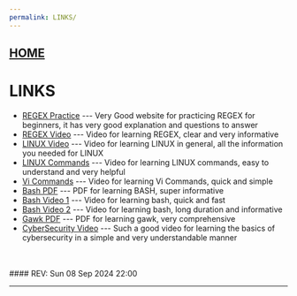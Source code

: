 ```yaml
---
permalink: LINKS/
---
```


## [HOME](../)
# LINKS
* [REGEX Practice](https://regexone.com/) --- Very Good website for practicing REGEX for beginners, it has very good explanation and questions to answer
* [REGEX Video](https://youtu.be/sa-TUpSx1JA?si=koByra7xcaIOuLTJ) --- Video for learning REGEX, clear and very informative
* [LINUX Video](https://youtu.be/sWbUDq4S6Y8?si=VLAIoPzkiC1o96fp) --- Video for learning LINUX in general, all the information you needed for LINUX
* [LINUX Commands](https://youtu.be/CpTfQ-q6MPU) --- Video for learning LINUX commands, easy to understand and very helpful
* [Vi Commands](https://youtu.be/ggSyF1SVFr4) --- Video for learning Vi Commands, quick and simple
* [Bash PDF](https://tldp.org/LDP/abs/abs-guide.pdf) --- PDF for learning BASH, super informative
* [Bash Video 1](https://youtu.be/F-gskSl4pwQ) --- Video for learning bash, quick and fast
* [Bash Video 2](https://youtu.be/_n5ZegzieSQ) --- Video for learning bash, long duration and informative
* [Gawk PDF](https://www.gnu.org/software/gawk/manual/gawk.pdf) --- PDF for learning gawk, very comprehensive
* [CyberSecurity Video](https://youtu.be/U_P23SqJaDc?si=S1qs5ghj9-7kp2UG) --- Such a good video for learning the basics of cybersecurity in a simple and very understandable manner
<br>
<br>
#### REV: Sun 08 Sep 2024 22:00
<hr>

